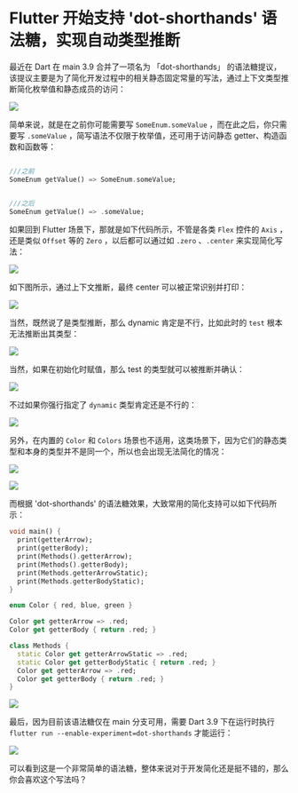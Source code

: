 #  Flutter 开始支持   'dot-shorthands' 语法糖，实现自动类型推断

最近在 Dart  在  main 3.9 合并了一项名为 「dot-shorthands」 的语法糖提议，该提议主要是为了简化开发过程中的相关静态固定常量的写法，通过上下文类型推断简化枚举值和静态成员的访问：

![](https://img.cdn.guoshuyu.cn/image-20250505153733942.png)



简单来说，就是在之前你可能需要写 `SomeEnum.someValue` ，而在此之后，你只需要写  `.someValue`  ，简写语法不仅限于枚举值，还可用于访问静态 getter、构造函数和函数等：

```dart

///之前
SomeEnum getValue() => SomeEnum.someValue;


///之后
SomeEnum getValue() => .someValue;


```

如果回到 Flutter 场景下，那就是如下代码所示，不管是各类 `Flex` 控件的 `Axis` ，还是类似 `Offset` 等的 `Zero` ，以后都可以通过如 `.zero` 、`.center` 来实现简化写法：

![](https://img.cdn.guoshuyu.cn/image-20250505152033510.png)

如下图所示，通过上下文推断，最终 center 可以被正常识别并打印：

![](https://img.cdn.guoshuyu.cn/image-20250505153144191.png)

当然，既然说了是类型推断，那么 dynamic 肯定是不行，比如此时的 `test` 根本无法推断出其类型：

![](https://img.cdn.guoshuyu.cn/image-20250505155024600.png)

当然，如果在初始化时赋值，那么 test 的类型就可以被推断并确认：

![](https://img.cdn.guoshuyu.cn/image-20250505154858826.png)

不过如果你强行指定了 `dynamic` 类型肯定还是不行的：

![](https://img.cdn.guoshuyu.cn/image-20250505155209012.png)

另外，在内置的 `Color` 和 `Colors` 场景也不适用，这类场景下，因为它们的静态类型和本身的类型并不是同一个，所以也会出现无法简化的情况：

![](https://img.cdn.guoshuyu.cn/image-20250505153308849.png)

![](https://img.cdn.guoshuyu.cn/image-20250505153328083.png)

而根据 'dot-shorthands'  的语法糖效果，大致常用的简化支持可以如下代码所示：

```dart
void main() {
  print(getterArrow); 
  print(getterBody);  
  print(Methods().getterArrow);  
  print(Methods().getterBody);  
  print(Methods.getterArrowStatic);  
  print(Methods.getterBodyStatic); 
}

enum Color { red, blue, green }

Color get getterArrow => .red;
Color get getterBody { return .red; }

class Methods {
  static Color get getterArrowStatic => .red;
  static Color get getterBodyStatic { return .red; }
  Color get getterArrow => .red;
  Color get getterBody { return .red; } 
}
```

![](https://img.cdn.guoshuyu.cn/image-20250505153620935.png)

最后，因为目前该语法糖仅在 main 分支可用，需要 Dart 3.9 下在运行时执行 `flutter run --enable-experiment=dot-shorthands` 才能运行：

![](https://img.cdn.guoshuyu.cn/image-20250505153033429.png)

可以看到这是一个非常简单的语法糖，整体来说对于开发简化还是挺不错的，那么你会喜欢这个写法吗？







